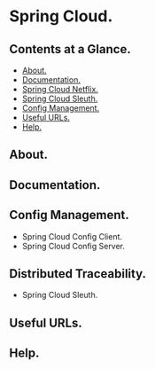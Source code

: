 # Spring Cloud.





## Contents at a Glance.
* [About.](#about)
* [Documentation.](#documentation)
* [Spring Cloud Netflix.](spring-cloud-netflix.md)
* [Spring Cloud Sleuth.](spring-cloud-netflix.md)
* [Config Management.](#config-management)
* [Useful URLs.](#useful-urls)
* [Help.](#help)





## About.





## Documentation.





## Config Management.
* Spring Cloud Config Client.
* Spring Cloud Config Server.





## Distributed Traceability.
* Spring Cloud Sleuth.





## Useful URLs.





## Help.
